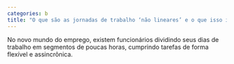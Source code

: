 ```yaml
---
categories: b
title: "O que são as jornadas de trabalho ‘não lineares’ e o que isso influencia na produtividade"
---
```

No novo mundo do emprego, existem funcionários dividindo seus dias de trabalho em segmentos de poucas horas, cumprindo tarefas de forma flexível e assincrônica.